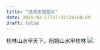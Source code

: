 ```yaml
---
title: "试试添加图片"
date: 2020-03-17T17:32:25+08:00
draft: false
---
```


桂林山水甲天下，阳朔山水甲桂林
![](/images/桂林.jpg)

